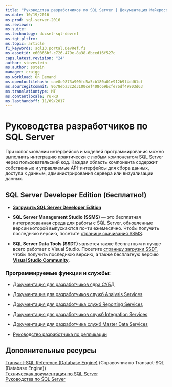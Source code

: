 ```yaml
---
title: "Руководства разработчиков по SQL Server | Документация Майкрософт"
ms.date: 10/19/2016
ms.prod: sql-server-2016
ms.reviewer: 
ms.suite: 
ms.technology: docset-sql-devref
ms.tgt_pltfrm: 
ms.topic: article
f1_keywords: sql13.portal.DevRef.f1
ms.assetid: e60866bf-c726-479e-8a38-6bced16f527c
caps.latest.revision: "24"
author: stevestein
ms.author: sstein
manager: craigg
ms.workload: On Demand
ms.openlocfilehash: cae0c9873a900fc5a5cb180a01e912b9f4dd61cf
ms.sourcegitcommit: 9678eba3c2d3100cef408c69bcfe76df49803d63
ms.translationtype: MT
ms.contentlocale: ru-RU
ms.lasthandoff: 11/09/2017
---
```

# <a name="developer-guides-for-sql-server"></a>Руководства разработчиков по SQL Server
  При использовании интерфейсов и моделей программирования можно выполнить интеграцию практически с любым компонентом SQL Server через пользовательский код. Каждая область компонента содержит собственные и управляемые API-интерфейсы для сбора данных, доступа к данным, администрирования сервера или визуализации данных.  
  
## <a name="sql-server-developer-edition-free"></a>SQL Server Developer Edition (бесплатно!)

- [**Загрузить SQL Server Developer Edition**](https://my.visualstudio.com/Downloads?q=SQL%20Server%20Developer)

- **SQL Server Management Studio (SSMS)** — это бесплатная интегрированная среда для работы с SQL Server, обновленные версии которой выпускаются почти ежемесячно. Чтобы получить последнюю версию, посетите [страницу скачивания SSMS](../ssms/download-sql-server-management-studio-ssms.md).

- **SQL Server Data Tools (SSDT)** является также бесплатным и лучше всего работает с Visual Studio. Посетите [страницу загрузки SSDT](../ssdt/download-sql-server-data-tools-ssdt.md), чтобы получить последнюю версию, а также бесплатную версию **[Visual Studio Community](https://www.visualstudio.com/products/visual-studio-community-vs.aspx)**.

  
### <a name="programmable-features-and-services"></a>Программируемые функции и службы: 
 - [Документация для разработчиков ядра СУБД](../relational-databases/database-engine-developer-documentation.md)  
  
 - [Документация для разработчиков служб Analysis Services](../analysis-services/analysis-services-developer-documentation.md)  
  
 - [Документация для разработчика служб Reporting Services](../reporting-services/reporting-services-developer-documentation.md)  
  
 - [Документация для разработчиков служб Integration Services](../integration-services/integration-services-developer-documentation.md)  
  
 - [Документация для разработчика служб Master Data Services](../master-data-services/develop/master-data-services-developer-documentation.md)  
  
 - [Руководство разработчика по репликации](../relational-databases/replication/concepts/replication-developer-documentation.md)  
  
## <a name="more-resources"></a>Дополнительные ресурсы 

 [Transact-SQL Reference (Database Engine)](../t-sql/language-reference.md)  (Справочник по Transact-SQL (Database Engine))  
 [Техническая документация по SQL Server](../sql-server/sql-server-technical-documentation.md)   
 [Руководства по SQL Server](../sql-server/tutorials-for-sql-server-2016.md)  
  
